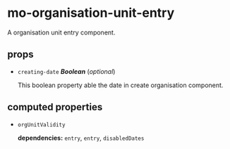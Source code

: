 # mo-organisation-unit-entry 

A organisation unit entry component. 

## props 

- `creating-date` ***Boolean*** (*optional*) 

  This boolean property able the date in create organisation component. 

## computed properties 

- `orgUnitValidity` 

   **dependencies:** `entry`, `entry`, `disabledDates` 


